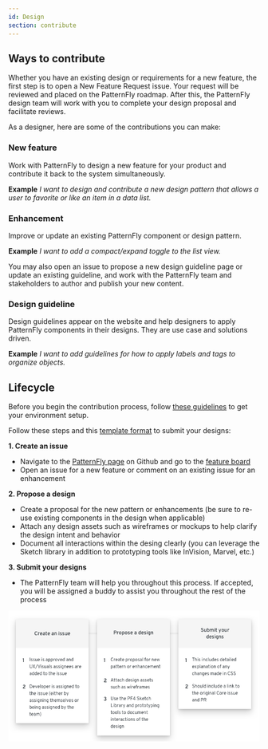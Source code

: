 ```yaml
---
id: Design
section: contribute
---
```


## Ways to contribute
Whether you have an existing design or requirements for a new feature, the first step is to open a New Feature Request issue. Your request will be reviewed and placed on the PatternFly roadmap. After this, the PatternFly design team will work with you to complete your design proposal and facilitate reviews.

As a designer, here are some of the contributions you can make:

### New feature
Work with PatternFly to design a new feature for your product and contribute it back to the system simultaneously.

__Example__
*I want to design and contribute a new design pattern that allows a user to favorite or like an item in a data list.*

### Enhancement
Improve or update an existing PatternFly component or design pattern.

__Example__
*I want to add a compact/expand toggle to the list view.*

You may also open an issue to propose a new design guideline page or update an existing guideline, and work with the PatternFly team and stakeholders to author and publish your new content.

### Design guideline
Design guidelines appear on the website and help designers to apply PatternFly components in their designs.  They are use case and solutions driven.

__Example__
*I want to add guidelines for how to apply labels and tags to organize objects.*

## Lifecycle

Before you begin the contribution process, follow [these guidelines](/get-started/design) to get your environment setup.

Follow these steps and this [template format](https://documentcloud.adobe.com/link/track?uri=urn%3Aaaid%3Ascds%3AUS%3A28fd970d-8b77-4008-b598-b2f629bda589) to submit your designs:

__1. Create an issue__
  - Navigate to the [PatternFly page](https://github.com/patternfly) on Github and go to the [feature board](https://github.com/orgs/patternfly/projects/3)
  - Open an issue for a new feature or comment on an existing issue for an enhancement

__2. Propose a design__
  - Create a proposal for the new pattern or enhancements (be sure to re-use existing components in the design when applicable)
  - Attach any design assets such as wireframes or mockups to help clarify the design intent and behavior
  - Document all interactions within the desing clearly (you can leverage the Sketch library in addition to prototyping tools like InVision, Marvel, etc.)

__3. Submit your designs__
  - The PatternFly team will help you throughout this process. If accepted, you will be assigned a buddy to assist you throughout the rest of the process

![Design contribution lifecycle flowchart](./design-flowchart.png)
